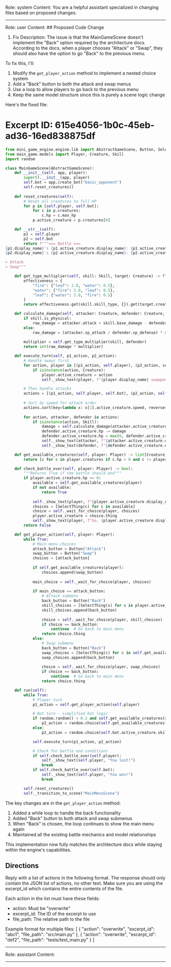 Role: system
Content: You are a helpful assistant specialized in changing files based on proposed changes.
__________________
Role: user
Content: ## Proposed Code Change
1. Fix Description:
The issue is that the MainGameScene doesn't implement the "Back" option required by the architecture docs. According to the docs, when a player chooses "Attack" or "Swap", they should also have the option to go "Back" to the previous menu.

To fix this, I'll:
1. Modify the `get_player_action` method to implement a nested choice system
2. Add a "Back" button to both the attack and swap menus
3. Use a loop to allow players to go back to the previous menu
4. Keep the same model structure since this is purely a scene logic change

Here's the fixed file:

# Excerpt ID: 615e4056-1b0c-45eb-ad36-16ed838875df
```python main_game/scenes/main_game_scene.py
from mini_game_engine.engine.lib import AbstractGameScene, Button, SelectThing
from main_game.models import Player, Creature, Skill
import random

class MainGameScene(AbstractGameScene):
    def __init__(self, app, player):
        super().__init__(app, player)
        self.bot = app.create_bot("basic_opponent")
        self.reset_creatures()
        
    def reset_creatures(self):
        # Reset all creatures to full HP
        for p in [self.player, self.bot]:
            for c in p.creatures:
                c.hp = c.max_hp
            p.active_creature = p.creatures[0]

    def __str__(self):
        p1 = self.player
        p2 = self.bot
        return f"""=== Battle ===
{p1.display_name}'s {p1.active_creature.display_name}: {p1.active_creature.hp}/{p1.active_creature.max_hp} HP
{p2.display_name}'s {p2.active_creature.display_name}: {p2.active_creature.hp}/{p2.active_creature.max_hp} HP

> Attack
> Swap"""

    def get_type_multiplier(self, skill: Skill, target: Creature) -> float:
        effectiveness = {
            "fire": {"leaf": 2.0, "water": 0.5},
            "water": {"fire": 2.0, "leaf": 0.5},
            "leaf": {"water": 2.0, "fire": 0.5}
        }
        return effectiveness.get(skill.skill_type, {}).get(target.creature_type, 1.0)

    def calculate_damage(self, attacker: Creature, defender: Creature, skill: Skill) -> int:
        if skill.is_physical:
            raw_damage = attacker.attack + skill.base_damage - defender.defense
        else:
            raw_damage = (attacker.sp_attack / defender.sp_defense) * skill.base_damage
            
        multiplier = self.get_type_multiplier(skill, defender)
        return int(raw_damage * multiplier)

    def execute_turn(self, p1_action, p2_action):
        # Handle swaps first
        for action, player in [(p1_action, self.player), (p2_action, self.bot)]:
            if isinstance(action, Creature):
                player.active_creature = action
                self._show_text(player, f"{player.display_name} swapped to {action.display_name}!")

        # Then handle attacks
        actions = [(p1_action, self.player, self.bot), (p2_action, self.bot, self.player)]
        
        # Sort by speed for attack order
        actions.sort(key=lambda x: x[1].active_creature.speed, reverse=True)
        
        for action, attacker, defender in actions:
            if isinstance(action, Skill):
                damage = self.calculate_damage(attacker.active_creature, defender.active_creature, action)
                defender.active_creature.hp -= damage
                defender.active_creature.hp = max(0, defender.active_creature.hp)
                self._show_text(attacker, f"{attacker.active_creature.display_name} used {action.display_name}!")
                self._show_text(defender, f"{defender.active_creature.display_name} took {damage} damage!")

    def get_available_creatures(self, player: Player) -> list[Creature]:
        return [c for c in player.creatures if c.hp > 0 and c != player.active_creature]

    def check_battle_over(self, player: Player) -> bool:
        """Returns True if the battle should end"""
        if player.active_creature.hp <= 0:
            available = self.get_available_creatures(player)
            if not available:
                return True
            
            self._show_text(player, f"{player.active_creature.display_name} fainted!")
            choices = [SelectThing(c) for c in available]
            choice = self._wait_for_choice(player, choices)
            player.active_creature = choice.thing
            self._show_text(player, f"Go, {player.active_creature.display_name}!")
        return False

    def get_player_action(self, player: Player):
        while True:
            # Main menu choices
            attack_button = Button("Attack")
            swap_button = Button("Swap")
            choices = [attack_button]
            
            if self.get_available_creatures(player):
                choices.append(swap_button)
                
            main_choice = self._wait_for_choice(player, choices)
            
            if main_choice == attack_button:
                # Attack submenu
                back_button = Button("Back")
                skill_choices = [SelectThing(s) for s in player.active_creature.skills]
                skill_choices.append(back_button)
                
                choice = self._wait_for_choice(player, skill_choices)
                if choice == back_button:
                    continue  # Go back to main menu
                return choice.thing
            else:
                # Swap submenu
                back_button = Button("Back")
                swap_choices = [SelectThing(c) for c in self.get_available_creatures(player)]
                swap_choices.append(back_button)
                
                choice = self._wait_for_choice(player, swap_choices)
                if choice == back_button:
                    continue  # Go back to main menu
                return choice.thing

    def run(self):
        while True:
            # Player turn
            p1_action = self.get_player_action(self.player)

            # Bot turn - simplified bot logic
            if random.random() < 0.2 and self.get_available_creatures(self.bot):  # 20% chance to swap
                p2_action = random.choice(self.get_available_creatures(self.bot))
            else:
                p2_action = random.choice(self.bot.active_creature.skills)

            self.execute_turn(p1_action, p2_action)

            # Check for battle end conditions
            if self.check_battle_over(self.player):
                self._show_text(self.player, "You lost!")
                break
            if self.check_battle_over(self.bot):
                self._show_text(self.player, "You won!")
                break

        self.reset_creatures()
        self._transition_to_scene("MainMenuScene")
```

The key changes are in the `get_player_action` method:
1. Added a while loop to handle the back functionality
2. Added "Back" button to both attack and swap submenus
3. When "Back" is chosen, the loop continues to show the main menu again
4. Maintained all the existing battle mechanics and model relationships

This implementation now fully matches the architecture docs while staying within the engine's capabilities.

## Directions
Reply with a list of actions in the following format. The response should only contain the JSON list of actions, no other text.
Make sure you are using the excerpt_id which contains the entire contents of the file.

Each action in the list must have these fields:
- action: Must be "overwrite"
- excerpt_id: The ID of the excerpt to use
- file_path: The relative path to the file

Example format for multiple files:
[
    {
        "action": "overwrite",
        "excerpt_id": "abc1",
        "file_path": "src/main.py"
    },
    {
        "action": "overwrite",
        "excerpt_id": "def2",
        "file_path": "tests/test_main.py"
    }
]
__________________
Role: assistant
Content: 
__________________
